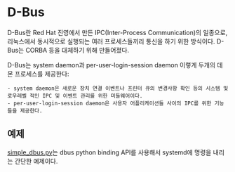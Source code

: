 # D-Bus

D-Bus란 Red Hat 진영에서 만든 IPC(Inter-Process Communication)의 일종으로, 리눅스에서 동시적으로 실행되는 여러 프로세스들끼리 통신을 하기 위한 방식이다.
D-Bus는 CORBA 등을 대체하기 위해 만들어졌다.

D-Bus는 system daemon과 per-user-login-session daemon 이렇게 두개의 데몬 프로세스를 제공한다:

    - system daemon은 새로운 장치 연결 이벤트나 프린터 큐의 변경사항 확인 등의 시스템 및 로우레벨 적인 IPC 및 이벤트 관리를 위한 미들웨어이다.
    - per-user-login-session daemon은 사용자 어플리케이션들 사이의 IPC를 위한 기능들을 제공한다.

## 예제

[simple_dbus.py](./simple_dbus.py)는 dbus python binding API를 사용해서 systemd에 명령을 내리는 간단한 예제이다.
